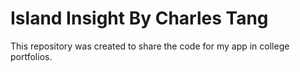 # Island Insight By Charles Tang

This repository was created to share the code for my app in college portfolios.
